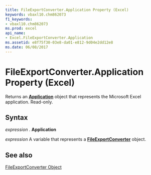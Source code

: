 ```yaml
---
title: FileExportConverter.Application Property (Excel)
keywords: vbaxl10.chm862073
f1_keywords:
- vbaxl10.chm862073
ms.prod: excel
api_name:
- Excel.FileExportConverter.Application
ms.assetid: e8f75f30-03e8-da01-e812-9d04e2dd12e8
ms.date: 06/08/2017
---
```



# FileExportConverter.Application Property (Excel)

Returns an  **[Application](Excel.Application(objec).md)** object that represents the Microsoft Excel application. Read-only.


## Syntax

 _expression_ . **Application**

 _expression_ A variable that represents a **[FileExportConverter](Excel.FileExportConverter.md)** object.


## See also


[FileExportConverter Object](Excel.FileExportConverter.md)

